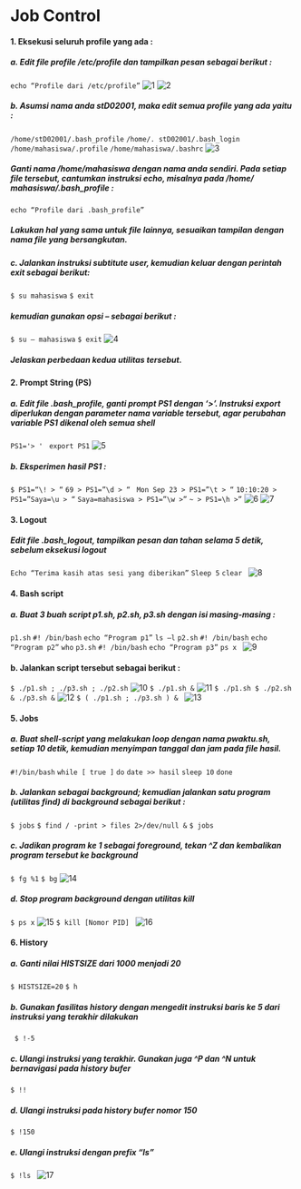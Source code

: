 # Job Control

#### 1. Eksekusi seluruh profile yang ada : 
##### a. Edit file profile /etc/profile dan tampilkan pesan sebagai berikut : 
` echo “Profile dari /etc/profile” `
![1](1.jpg)
![2](2.jpg)
##### b. Asumsi nama anda stD02001, maka edit semua profile yang ada yaitu :
`/home/stD02001/.bash_profile`
`/home/. stD02001/.bash_login`
`/home/mahasiswa/.profile`
`/home/mahasiswa/.bashrc`
![3](3.jpg)
##### Ganti nama /home/mahasiswa dengan nama anda sendiri. Pada setiap file tersebut, cantumkan instruksi echo, misalnya pada /home/ mahasiswa/.bash_profile : 
` echo “Profile dari .bash_profile” `
##### Lakukan hal yang sama untuk file lainnya, sesuaikan tampilan dengan nama file yang bersangkutan. 
##### c. Jalankan instruksi subtitute user, kemudian keluar dengan perintah exit sebagai berikut:
`$ su mahasiswa`
`$ exit `
##### kemudian gunakan opsi – sebagai berikut : 
`$ su – mahasiswa`
`$ exit` 
![4](4.jpg)
##### Jelaskan perbedaan kedua utilitas tersebut. 

#### 2. Prompt String (PS) 
##### a. Edit file .bash_profile, ganti prompt PS1 dengan ‘>’. Instruksi export diperlukan dengan parameter nama variable tersebut, agar perubahan variable PS1 dikenal oleh semua shell 
`PS1='> ' `
`export PS1` 
![5](5.jpg)
##### b. Eksperimen hasil PS1 : 
` $ PS1=“\! > “ `
`69 > PS1=”\d > “ `
`Mon Sep 23 > PS1=”\t > “`
`10:10:20 > PS1=”Saya=\u > “`
`Saya=mahasiswa > PS1=”\w >”`
`~ > PS1=\h >”`
![6](6.jpg)
![7](7.jpg)
#### 3. Logout
##### Edit file .bash_logout, tampilkan pesan dan tahan selama 5 detik, sebelum eksekusi logout 
`Echo “Terima kasih atas sesi yang diberikan”`
`Sleep 5`
`clear `
![8](8.jpg)
#### 4. Bash script 
##### a. Buat 3 buah script p1.sh, p2.sh, p3.sh dengan isi masing-masing : 
`p1.sh`
`#! /bin/bash`
`echo “Program p1”`
`ls –l`
`p2.sh`
`#! /bin/bash`
`echo “Program p2”`
`who`
`p3.sh`
`#! /bin/bash`
`echo “Program p3”`
`ps x `
![9](9.jpg)
#### b. Jalankan script tersebut sebagai berikut : 
`$ ./p1.sh ; ./p3.sh ; ./p2.sh`
![10](10.jpg)
`$ ./p1.sh &`
![11](11.jpg)
`$ ./p1.sh $ ./p2.sh & ./p3.sh &`
![12](12.jpg)
`$ ( ./p1.sh ; ./p3.sh ) & `
![13](13.jpg)

#### 5. Jobs
##### a. Buat shell-script yang melakukan loop dengan nama pwaktu.sh, setiap 10 detik, kemudian menyimpan tanggal dan jam pada file hasil. 
`#!/bin/bash`
`while [ true ]`
`do`
`date >> hasil`
`sleep 10`
`done `
##### b. Jalankan sebagai background; kemudian jalankan satu program (utilitas find) di background sebagai berikut : 
`$ jobs`
`$ find / -print > files 2>/dev/null &`
`$ jobs `
##### c. Jadikan program ke 1 sebagai foreground, tekan ^Z dan kembalikan program tersebut ke background
`$ fg %1`
`$ bg`
![14](14.jpg)
##### d. Stop program background dengan utilitas kill
`$ ps x`
![15](15.jpg)
`$ kill [Nomor PID] `
![16](17.jpg)

#### 6. History
##### a. Ganti nilai HISTSIZE dari 1000 menjadi 20 
`$ HISTSIZE=20`
`$ h `
##### b. Gunakan fasilitas history dengan mengedit instruksi baris ke 5 dari instruksi yang terakhir dilakukan 
` $ !-5`
##### c. Ulangi instruksi yang terakhir. Gunakan juga ^P dan ^N untuk bernavigasi pada history bufer
`$ !! `
##### d. Ulangi instruksi pada history bufer nomor 150 
`$ !150`
##### e. Ulangi instruksi dengan prefix “ls” 
`$ !ls `
![17](16.jpg)
